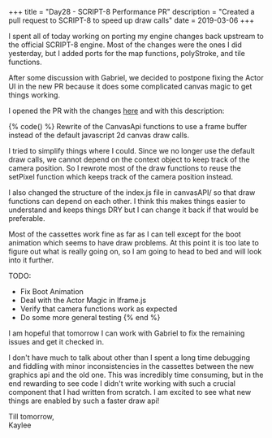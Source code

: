 +++
title = "Day28 - SCRIPT-8 Performance PR"
description = "Created a pull request to SCRIPT-8 to speed up draw calls"
date = 2019-03-06
+++

I spent all of today working on porting my engine changes back upstream to the
official SCRIPT-8 engine. Most of the changes were the ones I did yesterday, but
I added ports for the map functions, polyStroke, and tile functions.

After some discussion with Gabriel, we decided to postpone fixing the Actor UI
in the new PR because it does some complicated canvas magic to get things
working.

I opened the PR with the changes
[here](https://github.com/script-8/script-8.github.io/pull/254) and with this description:

{% code() %} 
Rewrite of the CanvasApi functions to use a frame buffer instead of the default
javascript 2d canvas draw calls.

I tried to simplify things where I could. Since we no longer use the default
draw calls, we cannot depend on the context object to keep track of the camera
position. So I rewrote most of the draw functions to reuse the setPixel function
which keeps track of the camera position instead.

I also changed the structure of the index.js file in canvasAPI/ so that draw
functions can depend on each other. I think this makes things easier to
understand and keeps things DRY but I can change it back if that would be
preferable.

Most of the cassettes work fine as far as I can tell except for the boot
animation which seems to have draw problems. At this point it is too late to
figure out what is really going on, so I am going to head to bed and will look
into it further.

TODO:
- Fix Boot Animation
- Deal with the Actor Magic in Iframe.js
- Verify that camera functions work as expected
- Do some more general testing
{% end %}

I am hopeful that tomorrow I can work with Gabriel to fix the remaining issues
and get it checked in.

I don't have much to talk about other than I spent a long time debugging and
fiddling with minor inconsistencies in the cassettes between the new graphics
api and the old one. This was incredibly time consuming, but in the end
rewarding to see code I didn't write working with such a crucial component that
I had written from scratch. I am excited to see what new things are enabled by
such a faster draw api!

Till tomorrow,  
Kaylee
